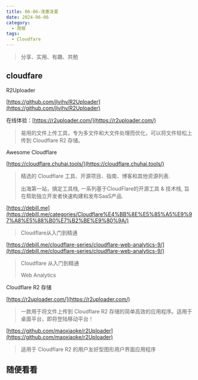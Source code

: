 ```yaml
---
title: 06-06-浅墨泼夏
date: 2024-06-06
category:
  - 周报
tags:
  - Cloudfare
---
```



> 分享、实用、有趣、共勉



## cloudfare


R2Uploader

[https://github.com/jlvihv/R2Uploader](https://github.com/jlvihv/R2Uploader)

在线体验：[https://r2uploader.com/](https://r2uploader.com/)
>易用的文件上传工具，专为多文件和大文件处理而优化，可以将文件轻松上传到 Cloudflare R2 存储。




Awesome Cloudflare

[https://cloudflare.chuhai.tools/](https://cloudflare.chuhai.tools/)
>精选的 Cloudflare 工具、开源项目、指南、博客和其他资源列表.
>
>出海第一站，搞定工具栈, 一系列基于CloudFlare的开源工具 & 技术栈, 旨在帮助独立开发者快速构建和发布SaaS产品.


[https://debill.me](https://debill.me/categories/Cloudflare%E4%BB%8E%E5%85%A5%E9%97%A8%E5%88%B0%E7%B2%BE%E9%80%9A/)
>Cloudflare从入门到精通


[https://debill.me/cloudflare-series/cloudflare-web-analytics-9/](https://debill.me/cloudflare-series/cloudflare-web-analytics-9/)
>Cloudflare 从入门到精通 
> 
> Web Analytics



Cloudflare R2 存储

[https://r2uploader.com/](https://r2uploader.com/)
>一款用于将文件上传到 Cloudflare R2 存储的简单高效的应用程序。适用于桌面平台，即将登陆移动平台！


[https://github.com/maoxiaoke/r2Uploader](https://github.com/maoxiaoke/r2Uploader)
>适用于 Cloudflare R2 的用户友好型图形用户界面应用程序



## 随便看看







